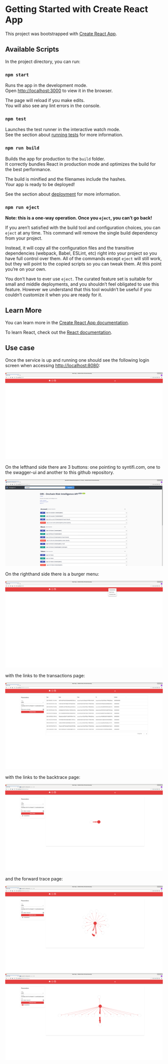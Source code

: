# Getting Started with Create React App

This project was bootstrapped with [Create React App](https://github.com/facebook/create-react-app).

## Available Scripts

In the project directory, you can run:

### `npm start`

Runs the app in the development mode.\
Open [http://localhost:3000](http://localhost:3000) to view it in the browser.

The page will reload if you make edits.\
You will also see any lint errors in the console.

### `npm test`

Launches the test runner in the interactive watch mode.\
See the section about [running tests](https://facebook.github.io/create-react-app/docs/running-tests) for more information.

### `npm run build`

Builds the app for production to the `build` folder.\
It correctly bundles React in production mode and optimizes the build for the best performance.

The build is minified and the filenames include the hashes.\
Your app is ready to be deployed!

See the section about [deployment](https://facebook.github.io/create-react-app/docs/deployment) for more information.

### `npm run eject`

**Note: this is a one-way operation. Once you `eject`, you can’t go back!**

If you aren’t satisfied with the build tool and configuration choices, you can `eject` at any time. This command will remove the single build dependency from your project.

Instead, it will copy all the configuration files and the transitive dependencies (webpack, Babel, ESLint, etc) right into your project so you have full control over them. All of the commands except `eject` will still work, but they will point to the copied scripts so you can tweak them. At this point you’re on your own.

You don’t have to ever use `eject`. The curated feature set is suitable for small and middle deployments, and you shouldn’t feel obligated to use this feature. However we understand that this tool wouldn’t be useful if you couldn’t customize it when you are ready for it.

## Learn More

You can learn more in the [Create React App documentation](https://facebook.github.io/create-react-app/docs/getting-started).

To learn React, check out the [React documentation](https://reactjs.org/).

## Use case

Once the service is up and running one should see the following login screen when accessing [http://localhost:8080](http://localhost:8080): 

![Langing page](https://github.com/syntifi/docs/blob/main/ori_frontend_landing_page.png?raw=true)

On the lefthand side there are 3 buttons: one pointing to syntifi.com, one to the swagger-ui and another to this github repository. 

![Swagger UI](https://github.com/syntifi/docs/blob/main/ori_frontend_swagger_ui.png?raw=true)

On the righthand side there is a burger menu:

![Menu](https://github.com/syntifi/docs/blob/main/ori_frontend_menu.png?raw=true)

with the links to the transactions page:

![Transaction](https://github.com/syntifi/docs/blob/main/ori_frontend_transaction.png?raw=true)

with the links to the backtrace page:

![BackTrace](https://github.com/syntifi/docs/blob/main/ori_frontend_back_trace.png?raw=true)

and the forward trace page:

![ForwardTrace](https://github.com/syntifi/docs/blob/main/ori_frontend_forward_trace.png?raw=true)
![ForwardTraceHierarchical](https://github.com/syntifi/docs/blob/main/ori_frontend_forward_trace_hierarchical.png?raw=true)
